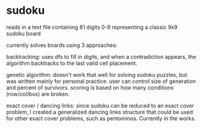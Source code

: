 # sudoku

reads in a text file containing 81 digits 0-9 representing a classic 9x9
sudoku board

currently solves boards using 3 approaches:

backtracking:
uses dfs to fill in digits, and when a contradiction appears, the
algorithm backtracks to the last valid cell placement.

genetic algorithm:
doesn't work that well for solving sudoku puzzles, but was written mainly for
personal practice. user can control size of generation and percent of survivors.
scoring is based on how many conditions (row/col/box) are broken.

exact cover / dancing links:
since sudoku can be reduced to an exact cover problem, I created a generalized
dancing links structure that could be used for other exact cover problems, such
as pentominos. Currently in the works.
